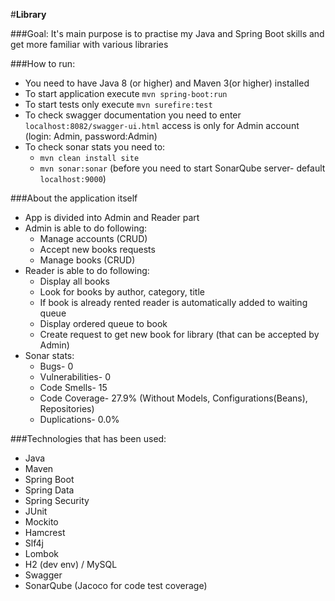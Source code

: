 #**Library**

###Goal:
It's main purpose is to practise my Java and Spring Boot skills and get more familiar with various libraries

###How to run:
* You need to have Java 8 (or higher) and Maven 3(or higher) installed
* To start application execute `mvn spring-boot:run`
* To start tests only execute `mvn surefire:test`
* To check swagger documentation you need to enter `localhost:8082/swagger-ui.html`
access is only for Admin account (login: Admin, password:Admin)
* To check sonar stats you need to: 
    * `mvn clean install site`
    * `mvn sonar:sonar` (before you need to start SonarQube server- default `localhost:9000`)

###About the application itself
* App is divided into Admin and Reader part
* Admin is able to do following: 
    * Manage accounts (CRUD)
    * Accept new books requests
    * Manage books (CRUD)
* Reader is able to do following:
    * Display all books
    * Look for books by author, category, title
    * If book is already rented reader is automatically added to waiting queue
    * Display ordered queue to book
    * Create request to get new book for library (that can be accepted by Admin)
* Sonar stats:
    * Bugs- 0
    * Vulnerabilities- 0  
    * Code Smells- 15
    * Code Coverage- 27.9% (Without Models, Configurations(Beans), Repositories)
    * Duplications-  0.0%   
    
###Technologies that has been used:
* Java 
* Maven 
* Spring Boot
* Spring Data
* Spring Security
* JUnit
* Mockito
* Hamcrest
* Slf4j
* Lombok
* H2 (dev env) / MySQL 
* Swagger 
* SonarQube (Jacoco for code test coverage)



 